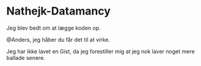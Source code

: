 # Nathejk-Datamancy

Jeg blev bedt om at lægge koden op.

@Anders, jeg håber du får det til at virke.

Jeg har ikke lavet en Gist, da jeg forestiller mig at jeg nok laver noget mere ballade senere.
